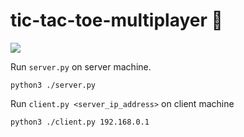 # tic-tac-toe-multiplayer :speech_balloon:

<img src="https://raw.githubusercontent.com/sumeetmathpati/tic-tac-toe-multiplayer/master/screenshot.png">

Run `server.py` on server machine.

    python3 ./server.py


Run `client.py <server_ip_address>` on client machine

    python3 ./client.py 192.168.0.1